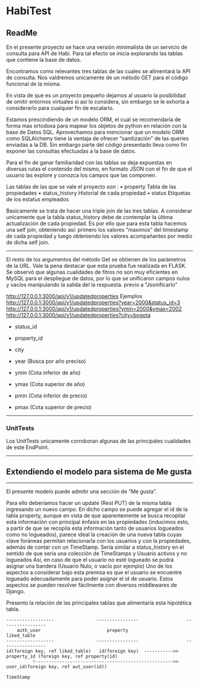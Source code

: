 # HabiTest

## ReadMe

En el presente proyecto se hace una versión minimalista de un servicio de consulta para API de Habi. 
Para tal efecto se inicia explorando las tablas que contiene la base de datos. 

Encontramos como relevantes tres tablas de las cuales se alimentará la API de consulta. 
Nos valdremos unicamente de un método GET para el código funcional de la misma. 

En vista de que es un proyecto pequeño dejamos al usuario la posibilidad de omitir entornos virtuales si así lo considera, sin embargo se le exhorta a considerarlo para cualquier fin de escalarlo. 

Estamos prescindiendo de un modelo ORM, el cual se recomendaría de forma mas ortodoxa para mapear los objetos de python en relación con la base de Datos SQL. Aprovechamos para mencionar que un modelo ORM como SQLAlchemy tiene la ventaja de ofrecer “sanitización” de las queries enviadas a la DB. 
Sin embargo parte del código presentado lleva como fin exponer las consultas efectuadas a la base de datos. 

Para el fin de ganar familiaridad con las tablas se deja expuestas en diversas rutas el contenido del mismo, en formato JSON con el fin de que el usuario las explore y conozca los campos que las componen.

Las tablas de las que se vale el proyecto son :
    • property 		Tabla de las propiedades
    • status_history		Historial de cada propiedad
    • status			Etiquetas de los estatus empleados

Basicamente se trata de hacer una triple join de las tres tablas. A considerar unicamente que la tabla status_history debe de contemplar la última actualización de cada propiedad. Es por ello que para esta tabla hacemos una self join, obteniendo así: primero los valores “maximos” del timestamp de cada propiedad y luego obteniendo los valores acompañantes por medio de dicha self join.
- - -
El resto de los argumentos del método Get se obtienen de los parámetros de la URL.
Vale la pena destacar que esta prueba fue realizada en FLASK.
Se observó que algunas cualidades de fitros no son muy eficientes en MySQL para el despliegue de datos, por lo que se unificaron campos nulos y vacíos manipulando la salida del la respuesta. previo a "Jsonificarlo"

http://127.0.0.1:3000/api/v1/updatedproperties
Ejemplos
http://127.0.0.1:3000/api/v1/updatedproperties?year=2000&status_id=3
http://127.0.0.1:3000/api/v1/updatedproperties?ymin=2000&ymax=2002
http://127.0.0.1:3000/api/v1/updatedproperties?city=bogota

+ status_id
+ property_id
+ city
+ year (Busca por año preciso)

+ ymin (Cota inferior de año)
+ ymax (Cota superior de año)
+ pmin (Cota inferior de precio)
+ pmax (Cota superior de precio)
- - -
### UnitTests
Los UnitTests unicamente corroboran algunas de las principales cualidades de este EndPoint.


- - -
## Extendiendo el modelo para sistema de Me gusta
- - -
El presente modelo puede admitir una sección de “Me gusta”. 

Para ello deberíamos hacer un update (Rest PUT) de la misma tabla ingresando un nuevo campo. 
En dicho campo se puede agregar el id de la tabla property, aunque en vista de que aparentemente se busca recopilar esta información con principal énfasis en las propiedades (inducimos esto, a partir de que se recopila esta información tanto de usuarios logueados como no logueados), parece ideal la creación de una nueva tabla cuyas clave foráneas permitan relacionarla con los usuarios y con la propiedades, además de contar con un TimeStamp.
Sería similar a status_history en el sentido de que sería una colección de TimeStamps y Usuario activos y no logueados
Así, en caso de que el usuario no esté logueado se podrá asignar una bandera (Usuario Nulo, o vacío por ejemplo) Uno de los aspectos a considerar bajo esta premisa es que el usuario se encuentre logueado adecuadamente para poder asignar el id de usuario. 
Estos aspectos se pueden resolver fácilmente con diversos middlewares de Django.

Presento la relación de las principales tablas que alimentaría esta hipotética tabla. 



    ------------------                ----------------                  -----------------
        auth_user                         property                       liked_table
    ------------------                ----------------                  -----------------
    id(foreign key, ref liked_table)   id(foreign key)  ----------->>    property_id (foreign key, ref property(id)
              !---------------------------------------------------->>    user_id(foreign key, ref aut_user(id))
                                                                         TimeStamp
                                                                         